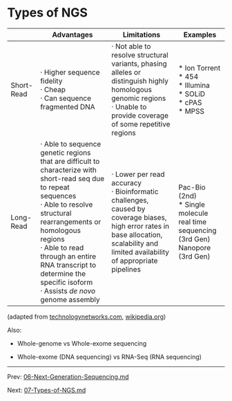 # Types of NGS



|            | Advantages                                                   | Limitations                                                  | Examples                                                     |
| ---------- | ------------------------------------------------------------ | ------------------------------------------------------------ | ------------------------------------------------------------ |
| Short-Read | · Higher sequence fidelity<br/>· Cheap  <br/>· Can sequence fragmented DNA | · Not able to resolve structural variants, phasing alleles or distinguish highly homologous genomic regions<br />· Unable to provide coverage of some repetitive regions | * Ion Torrent<br />* 454<br />* Illumina<br />* SOLiD<br />* cPAS<br />* MPSS<br /> |
| Long-Read  | · Able to sequence genetic regions that are difficult to characterize with short-read seq due to repeat sequences<br />· Able to resolve structural rearrangements or homologous regions<br />· Able to read through an entire RNA transcript to determine the specific isoform<br />· Assists *de novo* genome assembly | · Lower per read accuracy<br />· Bioinformatic challenges, caused by coverage biases, high error rates in base allocation, scalability and limited availability of appropriate pipelines | Pac-Bio (2nd)<br />* Single molecule real time sequencing (3rd Gen)<br />Nanopore (3rd Gen) |

(adapted from [technologynetworks.com](https://www.technologynetworks.com/genomics/articles/an-overview-of-next-generation-sequencing-346532), [wikipedia.org](https://en.wikipedia.org/wiki/DNA_sequencing))



Also: 

* Whole-genome vs Whole-exome sequencing

* Whole-exome (DNA sequencing) vs RNA-Seq (RNA sequencing)

  

---

Prev: [06-Next-Generation-Sequencing.md](06-Next-Generation-Sequencing.md) 

Next:  [07-Types-of-NGS.md](07-Types-of-NGS.md) 

